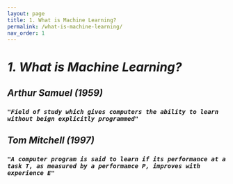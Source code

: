 ```yaml
---
layout: page
title: 1. What is Machine Learning?
permalink: /what-is-machine-learning/
nav_order: 1
---
```


# ***1. What is Machine Learning?***

## ***Arthur Samuel (1959)***
### ***`"Field of study which gives computers the ability to learn without beign explicitly programmed"`***

## ***Tom Mitchell (1997)***
### ***`"A computer program is said to learn if its performance at a task T, as measured by a performance P, improves with experience E"`***